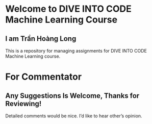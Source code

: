 # Welcome to DIVE INTO CODE Machine Learning Course

## **I am Trần Hoàng Long**

This is a repository for managing assignments for DIVE INTO CODE Machine Learning course.

# For Commentator

## Any Suggestions Is Welcome, Thanks for Reviewing!
Detailed comments would be nice. I’d like to hear other’s opinion.